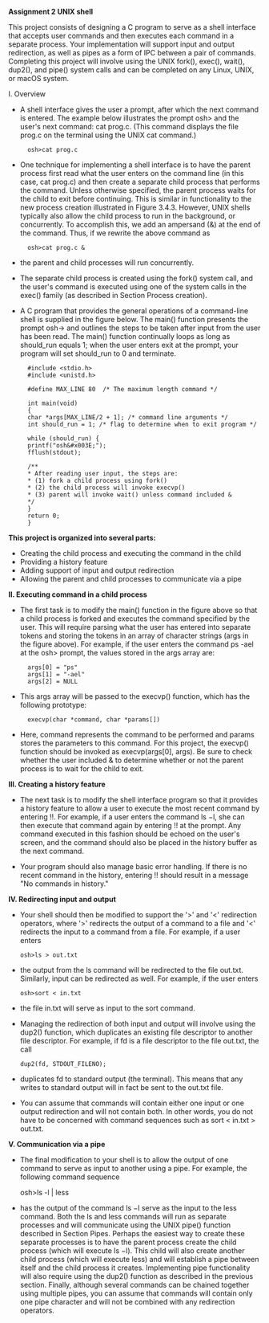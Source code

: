 **Assignment 2 UNIX shell**

This project consists of designing a C program to serve as a shell interface that accepts user commands and then executes each command in a separate process. Your implementation will support input and output redirection, as well as pipes as a form of IPC between a pair of commands. Completing this project will involve using the UNIX fork(), exec(), wait(), dup2(), and pipe() system calls and can be completed on any Linux, UNIX, or macOS system.

I. Overview
 -  A shell interface gives the user a prompt, after which the next command is entered. The example below illustrates the prompt osh> and the user's next command: cat prog.c. (This command displays the file prog.c on the terminal using the UNIX cat command.)


          osh>cat prog.c
 

  - One technique for implementing a shell interface is to have the parent process first read what the user enters on the command line (in this case, cat prog.c) and then create a separate child process that performs the command. Unless otherwise specified, the parent process waits for the child to exit before continuing. This is similar in functionality to the new process creation illustrated in Figure 3.4.3. However, UNIX shells typically also allow the child process to run in the background, or concurrently. To accomplish this, we add an ampersand (&) at the end of the command. Thus, if we rewrite the above command as


          osh>cat prog.c &
 

  - the parent and child processes will run concurrently.

  - The separate child process is created using the fork() system call, and the user's command is executed using one of the system calls in the exec() family (as described in Section Process creation).

  - A C program that provides the general operations of a command-line shell is supplied in the figure below. The main() function presents the prompt osh-> and outlines the steps to be taken after input from the user has been read. The main() function continually loops as long as should_run equals 1; when the user enters exit at the prompt, your program will set should_run to 0 and terminate.


          #include <stdio.h>
          #include <unistd.h>

          #define MAX_LINE 80  /* The maximum length command */

          int main(void)
          {
          char *args[MAX_LINE/2 + 1]; /* command line arguments */
          int should_run = 1; /* flag to determine when to exit program */

          while (should_run) {
          printf("osh&#x003E;");
          fflush(stdout);

          /**
          * After reading user input, the steps are:
          * (1) fork a child process using fork()
          * (2) the child process will invoke execvp()
          * (3) parent will invoke wait() unless command included &
          */
          }
          return 0;
          }
 

**This project is organized into several parts:**

  - Creating the child process and executing the command in the child
  - Providing a history feature
  - Adding support of input and output redirection
  - Allowing the parent and child processes to communicate via a pipe

**II. Executing command in a child process**

  - The first task is to modify the main() function in the figure above so that a child process is forked and executes the command specified by the user. This will require parsing what the user has entered into separate tokens and storing the tokens in an array of character strings (args in the figure above). For example, if the user enters the command ps -ael at the osh> prompt, the values stored in the args array are:


          args[0] = "ps"
          args[1] = "-ael"
          args[2] = NULL
 

  - This args array will be passed to the execvp() function, which has the following prototype:


          execvp(char *command, char *params[])
 

  - Here, command represents the command to be performed and params stores the parameters to this command. For this project, the execvp() function should be invoked as execvp(args[0], args). Be sure to check whether the user included & to determine whether or not the parent process is to wait for the child to exit.

**III. Creating a history feature**

  - The next task is to modify the shell interface program so that it provides a history feature to allow a user to execute the most recent command by entering !!. For example, if a user enters the command ls −l, she can then execute that command again by entering !! at the prompt. Any command executed in this fashion should be echoed on the user's screen, and the command should also be placed in the history buffer as the next command.

  - Your program should also manage basic error handling. If there is no recent command in the history, entering !! should result in a message "No commands in history."

**IV. Redirecting input and output**

  - Your shell should then be modified to support the '>' and '<' redirection operators, where '>' redirects the output of a command to a file and '<' redirects the input to a command from a file. For example, if a user enters


        osh>ls > out.txt
 

  - the output from the ls command will be redirected to the file out.txt. Similarly, input can be redirected as well. For example, if the user enters


        osh>sort < in.txt
 

  - the file in.txt will serve as input to the sort command.

  - Managing the redirection of both input and output will involve using the dup2() function, which duplicates an existing file descriptor to another file descriptor. For example, if fd is a file descriptor to the file out.txt, the call


        dup2(fd, STDOUT_FILENO);
 

  - duplicates fd to standard output (the terminal). This means that any writes to standard output will in fact be sent to the out.txt file.

  - You can assume that commands will contain either one input or one output redirection and will not contain both. In other words, you do not have to be concerned with command sequences such as sort < in.txt > out.txt.

**V. Communication via a pipe**

  - The final modification to your shell is to allow the output of one command to serve as input to another using a pipe. For example, the following command sequence


      osh>ls -l | less
 

  - has the output of the command ls −l serve as the input to the less command. Both the ls and less commands will run as separate processes and will communicate using the UNIX pipe() function described in Section Pipes. Perhaps the easiest way to create these separate processes is to have the parent process create the child process (which will execute ls −l). This child will also create another child process (which will execute less) and will establish a pipe between itself and the child process it creates. Implementing pipe functionality will also require using the dup2() function as described in the previous section. Finally, although several commands can be chained together using multiple pipes, you can assume that commands will contain only one pipe character and will not be combined with any redirection operators.

